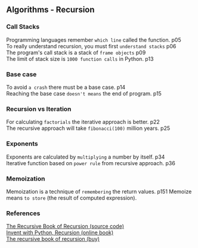 ## Algorithms - Recursion

### Call Stacks  
Programming languages remember `which line` called the function.    p05  
To really understand recursion, you must first `understand stacks`  p06  
The program's call stack is a stack of `frame objects`              p09  
The limit of stack size is `1000 function calls` in Python.         p13  

### Base case   
To avoid `a crash` there must be a base case.                       p14  
Reaching the base case `doesn't means` the end of program.          p15  

### Recursion vs Iteration  
For calculating `factorials` the iterative approach is better.      p22  
The recursive approach will take `fibonacci(100)` million years.    p25  

### Exponents  
Exponents are calculated by `multiplying` a number by itself.       p34  
Iterative function based on `power rule` from recursive approach.   p36   

### Memoization
Memoization is a technique of `remembering` the return values. p151
Memoize means `to store` (the result of computed expression).


### References

[The Recursive Book of Recursion (source code)](https://github.com/asweigart/the-recursive-book-of-recursion)  
[Invent with Python, Recursion (online book)](https://inventwithpython.com/recursion/)  
[The recursive book of recursion (buy)](https://www.amazon.com/gp/product/B09BKL34VL)
